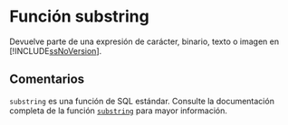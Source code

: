 ﻿---
SidebarGroup: "s"
Autogenerated: true
---

# Función  substring

Devuelve parte de una expresión de carácter, binario, texto o imagen en [!INCLUDE[ssNoVersion](../../includes/ssnoversion-md.md)].

## Comentarios 

`substring` es una función de SQL estándar. Consulte la documentación completa de la función [`substring`](https://learn.microsoft.com/es-es/sql/t-sql/functions/substring-transact-sql) para mayor información.
